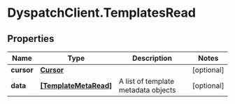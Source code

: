 # DyspatchClient.TemplatesRead

## Properties

Name | Type | Description | Notes
------------ | ------------- | ------------- | -------------
**cursor** | [**Cursor**](Cursor.md) |  | [optional] 
**data** | [**[TemplateMetaRead]**](TemplateMetaRead.md) | A list of template metadata objects | [optional] 


